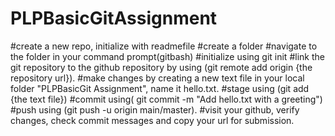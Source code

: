 # PLPBasicGitAssignment
#create a new repo, initialize with readmefile
#create a folder 
#navigate to the folder in your command prompt(gitbash)
#initialize using git init
#link the git repository to the github repository by using (git remote add origin {the repository url}).
#make changes by creating a new text file in your local folder "PLPBasicGit Assignment", name it hello.txt.
#stage using (git add {the text file})
#commit using( git commit -m "Add hello.txt with a greeting")
#push using (git push -u origin main/master).
#visit your github, verify changes, check commit messages and copy your url for submission.
